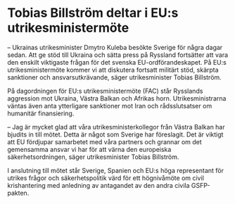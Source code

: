 # Tobias Billström deltar i EU:s utrikesministermöte

– Ukrainas utrikesminister Dmytro Kuleba besökte Sverige för några dagar sedan. Att ge stöd till Ukraina och sätta press på Ryssland fortsätter att vara den enskilt viktigaste frågan för det svenska EU-ordförandeskapet. På EU:s utrikesministermöte kommer vi att diskutera fortsatt militärt stöd, skärpta sanktioner och ansvarsutkrävande, säger utrikesminister Tobias Billström.

På dagordningen för EU:s utrikesministermöte (FAC) står Rysslands aggression mot Ukraina, Västra Balkan och Afrikas horn. Utrikesministrarna väntas även anta ytterligare sanktioner mot Iran och rådsslutsatser om humanitär finansiering.

– Jag är mycket glad att våra utrikesministerkollegor från Västra Balkan har bjudits in till mötet. Detta är något som Sverige har föreslagit. Det är viktigt att EU fördjupar samarbetet med våra partners och grannar om det gemensamma ansvar vi har för att värna den europeiska säkerhetsordningen, säger utrikesminister Tobias Billström.

I anslutning till mötet står Sverige, Spanien och EU:s höga representant för utrikes frågor och säkerhetspolitik värd för ett högnivåmöte om civil krishantering med anledning av antagandet av den andra civila GSFP-pakten.
